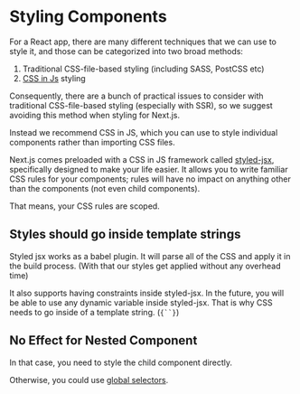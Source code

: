 # Styling Components

For a React app, there are many different techniques that we can use to style it, and those can be categorized into two broad methods:

1. Traditional CSS-file-based styling (including SASS, PostCSS etc)
2. [CSS in Js](https://github.com/MicheleBertoli/css-in-js) styling

Consequently, there are a bunch of practical issues to consider with traditional CSS-file-based styling (especially with SSR), so we suggest avoiding this method when styling for Next.js.

Instead we recommend CSS in JS, which you can use to style individual components rather than importing CSS files.

Next.js comes preloaded with a CSS in JS framework called [styled-jsx](https://github.com/zeit/styled-jsx), specifically designed to make your life easier. It allows you to write familiar CSS rules for your components; rules will have no impact on anything other than the components (not even child components).

That means, your CSS rules are scoped.

## Styles should go inside template strings

Styled jsx works as a babel plugin. It will parse all of the CSS and apply it in the build process. (With that our styles get applied without any overhead time)

It also supports having constraints inside styled-jsx. In the future, you will be able to use any dynamic variable inside styled-jsx. That is why CSS needs to go inside of a template string. (`{``}`)

## No Effect for Nested Component

In that case, you need to style the child component directly.

Otherwise, you could use [global selectors](https://github.com/zeit/styled-jsx#one-off-global-selectors).
